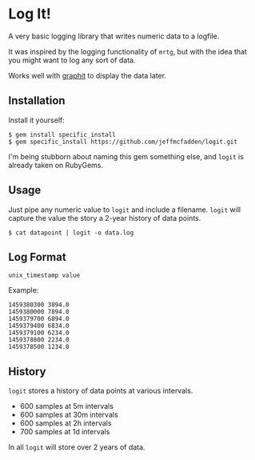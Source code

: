 # Log It!

A very basic logging library that writes numeric data to a logfile.

It was inspired by the logging functionality of `mrtg`, but with the idea that you might want to log any sort of data.

Works well with [graphit](https://github.com/jeffmcfadden/graphit) to display the data later.

## Installation

Install it yourself:

    $ gem install specific_install
    $ gem specific_install https://github.com/jeffmcfadden/logit.git

I'm being stubborn about naming this gem something else, and `logit` is already taken on RubyGems.

## Usage

Just pipe any numeric value to `logit` and include a filename. `logit` will capture the value the story a 2-year history of data points.

    $ cat datapoint | logit -o data.log

## Log Format

    unix_timestamp value
    
Example:

    1459380300 3894.0
    1459380000 7894.0
    1459379700 6894.0
    1459379400 6834.0
    1459379100 6234.0
    1459378800 2234.0
    1459378500 1234.0

## History

`logit` stores a history of data points at various intervals.

*  600 samples at 5m  intervals 
*  600 samples at 30m intervals 
*  600 samples at 2h  intervals
*  700 samples at 1d  intervals

In all `logit` will store over 2 years of data.